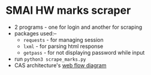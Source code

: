 # SMAI HW marks scraper
* 2 programs - one for login and another for scraping 
* packages used:&ndash;
  * `requests`</u> - for managing session
  * `lxml` - for parsing html response
  * `getpass` - for not displaying password while input
* run `python3 scrape_marks.py`
* CAS architecture's [web flow diagram](https://apereo.github.io/cas/4.2.x/images/cas_flow_diagram.png)
